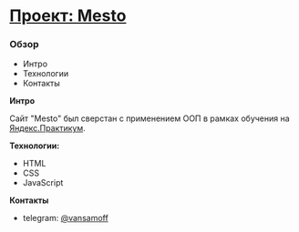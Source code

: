 # [Проект: Mesto](https://vaneksamoylov.github.io/mesto/)

### Обзор
* Интро
* Технологии
* Контакты

**Интро**

Сайт "Mesto" был сверстан с применением ООП в рамках обучения на [Яндекс.Практикум](https://practicum.yandex.ru/web/).

**Технологии:**
* HTML
* CSS
* JavaScript

**Контакты**
* telegram: [@vansamoff](https://t.me/vansamoff)
